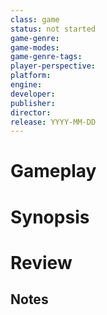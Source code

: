 ```yaml
---
class: game
status: not started
game-genre: 
game-modes: 
game-genre-tags: 
player-perspective: 
platform: 
engine: 
developer:
publisher:
director:
release: YYYY-MM-DD
---
```

# Gameplay

# Synopsis 

# Review 

## Notes
